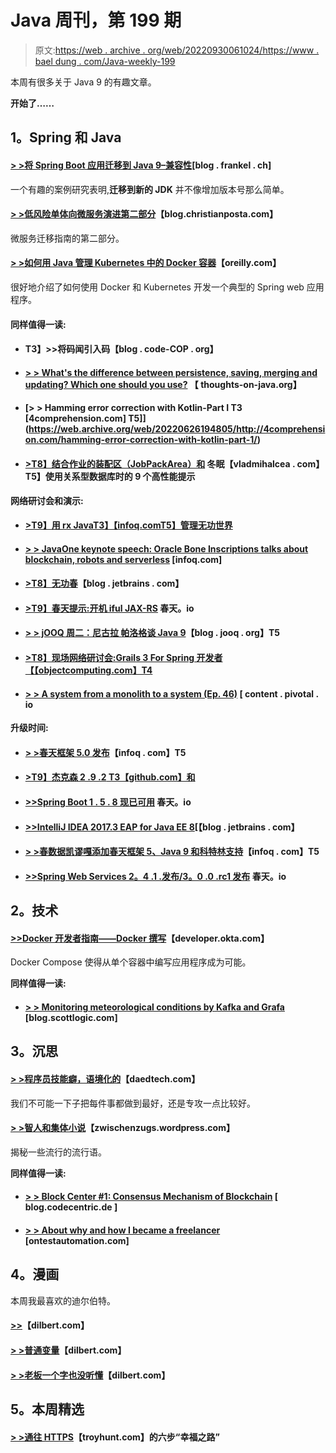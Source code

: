 # Java 周刊，第 199 期

> 原文:[https://web . archive . org/web/20220930061024/https://www . bael dung . com/Java-weekly-199](https://web.archive.org/web/20220930061024/https://www.baeldung.com/java-weekly-199)

本周有很多关于 Java 9 的有趣文章。

**开始了……**

## **1。Spring 和 Java**

#### [**> >将 Spring Boot 应用迁移到 Java 9–兼容性**](https://web.archive.org/web/20220626194805/https://blog.frankel.ch/migrating-to-java-9/1/#gsc.tab=0)[blog . frankel . ch]

一个有趣的案例研究表明,**迁移到新的 JDK** 并不像增加版本号那么简单。

#### [**> >低风险单体向微服务演进第二部分**](https://web.archive.org/web/20220626194805/http://blog.christianposta.com/microservices/low-risk-monolith-to-microservice-evolution-part-ii/)【blog.christianposta.com】

微服务迁移指南的第二部分。

#### **[> >如何用 Java 管理 Kubernetes 中的 Docker 容器](https://web.archive.org/web/20220626194805/https://www.oreilly.com/ideas/how-to-manage-docker-containers-in-kubernetes-with-java)**【oreilly.com】

很好地介绍了如何使用 Docker 和 Kubernetes 开发一个典型的 Spring web 应用程序。

#### **同样值得一读:**

*   #### **T3】>>将码闻引入码**【blog . code-COP . org】

*   #### **[> > What's the difference between persistence, saving, merging and updating? Which one should you use?](https://web.archive.org/web/20220626194805/https://www.thoughts-on-java.org/persist-save-merge-saveorupdate-whats-difference-one-use/)** 【 thoughts-on-java.org】

*   #### [**> > Hamming error correction with Kotlin-Part I** T3 [4comprehension.com] T5]](https://web.archive.org/web/20220626194805/http://4comprehension.com/hamming-error-correction-with-kotlin-part-1/)

*   #### [**>T8】结合作业的装配区（JobPackArea）和**](https://web.archive.org/web/20220626194805/https://vladmihalcea.com/2017/10/17/9-high-performance-tips-when-using-mysql-with-jpa-and-hibernate/) 冬眠【vladmihalcea . com】T5】使用关系型数据库时的 9 个高性能提示

**网络研讨会和演示:**

*   #### [**>T9】用 rx Java**T3】【infoq.comT5】管理无功世界](https://web.archive.org/web/20220626194805/https://www.infoq.com/presentations/rxjava-asynchronous?utm_campaign=infoq_content&utm_source=infoq&utm_medium=feed&utm_term=Java)

*   #### [**> > JavaOne keynote speech: Oracle Bone Inscriptions talks about blockchain, robots and serverless**](https://web.archive.org/web/20220626194805/https://www.infoq.com/news/2017/10/javaone-keynote) [infoq.com]

*   #### [**>T8】无功春**](https://web.archive.org/web/20220626194805/https://blog.jetbrains.com/idea/2017/10/reactive-spring/)【blog . jetbrains . com】

*   #### [**>T9】春天提示:开机 iful JAX-RS**](https://web.archive.org/web/20220626194805/https://spring.io/blog/2017/10/18/spring-tips-bootiful-jax-rs) 春天。io

*   #### [**> > jOOQ 周二：尼古拉 帕洛格谈 Java 9**](https://web.archive.org/web/20220626194805/https://blog.jooq.org/2017/10/17/jooq-tuesdays-nicolai-parlog-talks-about-java-9/)【blog . jooq . org】T5

*   #### [**>T8】现场网络研讨会:Grails 3 For Spring 开发者**【【objectcomputing.com】T4](https://web.archive.org/web/20220626194805/https://objectcomputing.com/products/grails/webinar-grails-3-spring-developers/)

*   #### [**> > A system from a monolith to a system (Ep. 46)**](https://web.archive.org/web/20220626194805/https://content.pivotal.io/podcasts/from-monolith-to-a-system-of-systems-ep-46) [ content . pivotal . io

**升级时间:**

*   #### **[> >春天框架 5.0 发布](https://web.archive.org/web/20220626194805/https://www.infoq.com/news/2017/10/spring-5-released)**【infoq . com】T5

*   #### [**>T9】杰克森 2 .9 .2** T3【github.com】和](https://web.archive.org/web/20220626194805/https://github.com/FasterXML/jackson/wiki/Jackson-Release-2.9.2)

*   #### [**>>Spring Boot 1 . 5 . 8 现已可用**](https://web.archive.org/web/20220626194805/https://spring.io/blog/2017/10/17/spring-boot-1-5-8-available-now) 春天。io

*   #### [**>>IntelliJ IDEA 2017.3 EAP for Java EE 8**](https://web.archive.org/web/20220626194805/https://blog.jetbrains.com/idea/2017/10/whats-new-in-intellij-idea-2017-3-eap-for-java-ee-developers/)[【blog . jetbrains . com】

*   #### [**> >春数据凯谬嘎添加春天框架 5、Java 9 和科特林支持**](https://web.archive.org/web/20220626194805/https://www.infoq.com/news/2017/10/SparingDataKayGA)【infoq . com】T5

*   #### [**>>Spring Web Services 2。4 .1 .发布/3。0 .0 .rc1 发布**](https://web.archive.org/web/20220626194805/https://spring.io/blog/2017/10/17/spring-web-services-2-4-1-release-3-0-0-rc1-released) 春天。io

## **2。技术**

#### [**>>Docker 开发者指南——Docker 撰写**](https://web.archive.org/web/20220626194805/https://developer.okta.com/blog/2017/10/11/developers-guide-to-docker-part-3)【developer.okta.com】

Docker Compose 使得从单个容器中编写应用程序成为可能。

**同样值得一读:**

*   #### [**> > Monitoring meteorological conditions by Kafka and Grafa**](https://web.archive.org/web/20220626194805/http://blog.scottlogic.com/2017/10/13/MetOfficeKafka.html) [blog.scottlogic.com]

## **3。沉思**

#### [**> >程序员技能癖，语境化的**](https://web.archive.org/web/20220626194805/https://www.daedtech.com/programmer-skill-fetish-contextualized/)【daedtech.com】

我们不可能一下子把每件事都做到最好，还是专攻一点比较好。

#### [**> >智人和集体小说**](https://web.archive.org/web/20220626194805/https://zwischenzugs.wordpress.com/2017/10/15/my-20-year-experience-of-software-development-methodologies/)【zwischenzugs.wordpress.com】

揭秘一些流行的流行语。

**同样值得一读:**

*   #### [**> > Block Center #1: Consensus Mechanism of Blockchain**](https://web.archive.org/web/20220626194805/https://blog.codecentric.de/en/2017/10/consensus-mechanisms-blockchain/) [ blog.codecentric.de ]

*   #### [**> > About why and how I became a freelancer**](https://web.archive.org/web/20220626194805/https://www.ontestautomation.com/on-why-and-how-i-became-a-freelancer/) [ontestautomation.com]

## **4。漫画**

本周我最喜欢的迪尔伯特。

#### **[>>](https://web.archive.org/web/20220626194805/http://dilbert.com/strip/2017-10-13)**【dilbert.com】

#### **[> >普通变量](https://web.archive.org/web/20220626194805/http://dilbert.com/strip/2017-10-19)**【dilbert.com】

#### **[> >老板一个字也没听懂](https://web.archive.org/web/20220626194805/http://dilbert.com/strip/2017-10-18)**【dilbert.com】

## **5。本周精选**

#### **[> >通往 HTTPS](https://web.archive.org/web/20220626194805/https://www.troyhunt.com/the-6-step-happy-path-to-https/)**【troyhunt.com】的六步“幸福之路”